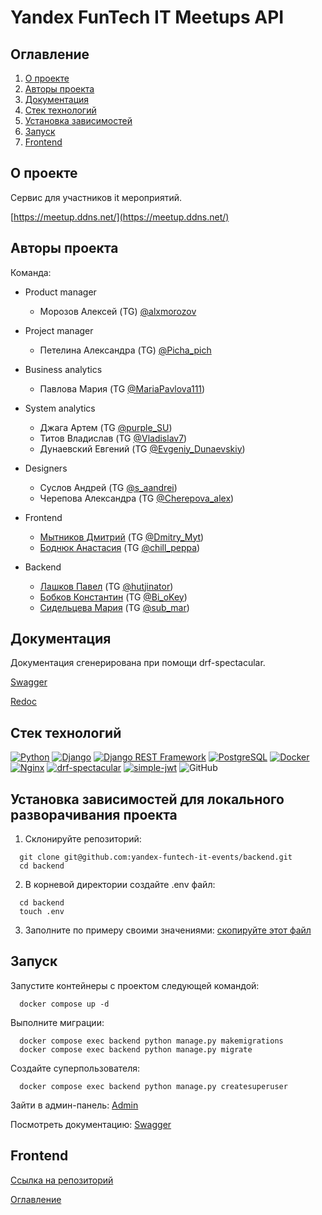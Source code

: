 # Yandex FunTech IT Meetups API

## Оглавление <a id="contents"></a>

1. [О проекте](#about)
2. [Авторы проекта](#authors)
3. [Документация](#documentation)
4. [Стек технологий](#tools)
5. [Установка зависимостей](#installation)
6. [Запуск](#start)
7. [Frontend](#frontend)


## О проекте <a id="about"></a>

Сервис для участников it мероприятий.

[https://meetup.ddns.net/](https://meetup.ddns.net/)


## Авторы проекта <a id="authors"></a>

Команда:

- Product manager
  - Морозов Алексей (TG) [@alxmorozov](https://t.me/alxmorozov)

- Project manager
  - Петелина Александра (TG) [@Picha_pich](https://t.me/Picha_pich)

- Business analytics
  - Павлова Мария (TG [@MariaPavlova111](https://t.me/MariaPavlova111))

- System analytics
  - Джага Артем (TG [@purple_SU](https://t.me/purple_SU))
  - Титов Владислав (TG [@Vladislav7](https://t.me/Vladislav7))
  - Дунаевский Евгений (TG [@Evgeniy_Dunaevskiy](https://t.me/Evgeniy_Dunaevskiy))

- Designers
  - Суслов Андрей (TG [@s_aandrei](https://t.me/s_aandrei))
  - Черепова Александра (TG [@Cherepova_alex](https://t.me/Cherepova_alex))

- Frontend
  - [Мытников Дмитрий](https://github.com/Dimitry-prog) (TG [@Dmitry_Myt](https://t.me/MariaPavlova111))
  - [Боднюк Анастасия](https://github.com/Chill-Peppa) (TG [@chill_peppa](https://t.me/chill_peppa))

- Backend
  - [Лашков Павел](https://github.com/hutji) (TG [@hutjinator](https://t.me/hutjinator))
  - [Бобков Константин](https://github.com/deltabobkov) (TG [@Bi_oKey](https://t.me/Bi_oKey))
  - [Сидельцева Мария](https://github.com/mvs51) (TG [@sub_mar](https://t.me/sub_mar))

## Документация <a id="documentation"></a>

Документация сгенерирована при помощи drf-spectacular.

[Swagger](https://meetup.ddns.net/api/v1/schema/swagger/)

[Redoc](https://meetup.ddns.net/api/v1/schema/redoc/)

## Стек технологий <a id="tools"></a>

[![Python](https://img.shields.io/badge/Python-3.11-blue)](https://www.python.org/)
[![Django](https://img.shields.io/badge/Django-4.2-green)](https://www.djangoproject.com/)
[![Django REST Framework](https://img.shields.io/badge/DRF-3.15.1-orange)](https://www.django-rest-framework.org/)
[![PostgreSQL](https://img.shields.io/badge/PostgreSQL-blue)](https://www.postgresql.org/)
[![Docker](https://img.shields.io/badge/Docker-blue)](https://www.docker.com/)
[![Nginx](https://img.shields.io/badge/Nginx-alpine-brightgreen)](https://nginx.org/)
[![drf-spectacular](https://img.shields.io/badge/drf--spectacular-0.27.1-blue)](https://drf-spectacular.readthedocs.io/)
[![simple-jwt](https://img.shields.io/badge/simple–jwt-5.3.1-green)](https://github.com/SimpleJWT/django-rest-framework-simplejwt)
![GitHub](https://img.shields.io/badge/GitHub-100000?style=for-the-badge&logo=github&logoColor=white)

## Установка зависимостей для локального разворачивания проекта<a id="installation"></a>

1. Склонируйте репозиторий:

  ```
    git clone git@github.com:yandex-funtech-it-events/backend.git
    cd backend
  ```

  2. В корневой директории создайте .env файл:
  ```
    cd backend
    touch .env
  ```

3. Заполните по примеру своими значениями:
  [скопируйте этот файл](.env.example)

## Запуск <a id="start"></a>

Запустите контейнеры с проектом следующей командой:
  ```
    docker compose up -d
  ```

Выполните миграции:
  ```
    docker compose exec backend python manage.py makemigrations
    docker compose exec backend python manage.py migrate
  ```

Создайте суперпользователя:
  ```
    docker compose exec backend python manage.py createsuperuser
  ```

Зайти в админ-панель:
[Admin](http://127.0.0.1:8000/admin/)

Посмотреть документацию:
[Swagger](http://127.0.0.1:8000/api/v1/schema/swagger/)

##  Frontend <a id="frontend"></a>

[Ссылка на репозиторий](https://github.com/yandex-funtech-it-events/frontend)


[Оглавление](#contents)
